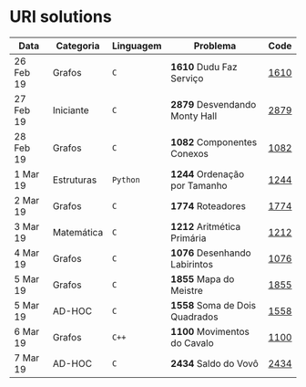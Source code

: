 # URI solutions

| Data      | Categoria  | Linguagem | Problema                            | Code          | 
|-----------|------------|-----------|-------------------------------------|---------------|
| 26 Feb 19 | Grafos     | `C`       | **1610** Dudu Faz Serviço           | [1610](1610)  |
| 27 Feb 19 | Iniciante  | `C`       | **2879** Desvendando Monty Hall     | [2879](2879)  |
| 28 Feb 19 | Grafos     | `C`       | **1082** Componentes Conexos        | [1082](1082)  |
| 1 Mar 19  | Estruturas | `Python`  | **1244** Ordenação por Tamanho      | [1244](1244)  |
| 2 Mar 19  | Grafos     | `C`       | **1774** Roteadores                 | [1774](1774)  |
| 3 Mar 19  | Matemática | `C`       | **1212** Aritmética Primária        | [1212](1212)  |
| 4 Mar 19  | Grafos     | `C`       | **1076** Desenhando Labirintos      | [1076](1076)  |
| 5 Mar 19  | Grafos     | `C`       | **1855** Mapa do Meistre            | [1855](1855)  |
| 5 Mar 19  | AD-HOC     | `C`       | **1558** Soma de Dois Quadrados     | [1558](1558)  |
| 6 Mar 19  | Grafos     | `C++`     | **1100** Movimentos do Cavalo       | [1100](1100)  |
| 7 Mar 19  | AD-HOC     | `C`       | **2434** Saldo do Vovô              | [2434](2434)  |